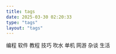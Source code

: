 ```yaml
---
title: tags
date: 2025-03-30 02:20:33
type: "tags"
layout: "tags"
---
```

编程
软件
教程
技巧
吹水
单机
网游
杂谈
生活